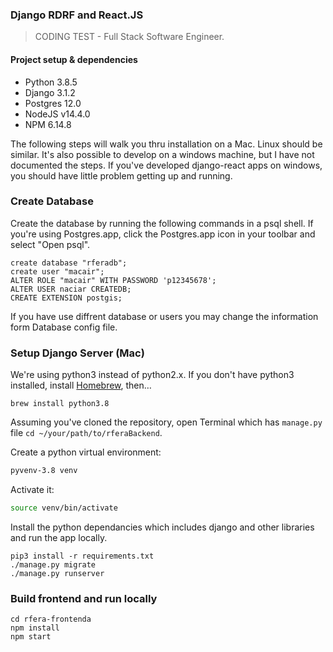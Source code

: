 ### Django RDRF and React.JS
> CODING TEST - Full Stack Software Engineer.

#### Project setup & dependencies

- Python 3.8.5
- Django 3.1.2
- Postgres 12.0
- NodeJS v14.4.0
- NPM 6.14.8

The following steps will walk you thru installation on a Mac. Linux should be similar.
It's also possible to develop on a windows machine, but I have not documented the steps.
If you've developed django-react apps on windows, you should have little problem getting
up and running.


### Create Database

Create the database by running the following commands in a psql shell. If you're using
Postgres.app, click the Postgres.app icon in your toolbar and select "Open psql".

```
create database "rferadb";
create user "macair";
ALTER ROLE "macair" WITH PASSWORD 'p12345678';
ALTER USER naciar CREATEDB;
CREATE EXTENSION postgis;
```
If you have use diffrent database or users you may change the information form Database config file.



### Setup Django Server (Mac)

We're using python3 instead of python2.x. If you don't have python3 installed,
install [Homebrew](http://brew.sh), then…

```
brew install python3.8
```
Assuming you've cloned the repository, open Terminal which has `manage.py` file `cd ~/your/path/to/rferaBackend`.


Create a python virtual environment:

```bash
pyvenv-3.8 venv
```

Activate it:

```bash
source venv/bin/activate
```
Install the python dependancies which includes django and other libraries and run the app locally.

```
pip3 install -r requirements.txt
./manage.py migrate
./manage.py runserver
```


### Build frontend and run locally
```
cd rfera-frontenda
npm install
npm start
```